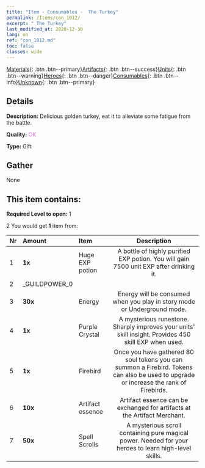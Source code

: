 ```yaml
---
title: "Item - Consumables -  The Turkey"
permalink: /Items/con_1012/
excerpt: " The Turkey"
last_modified_at: 2020-12-30
lang: en
ref: "con_1012.md"
toc: false
classes: wide
---
```

 [Materials](/Items/){: .btn .btn--primary}[Artifacts](/Items/Artifacts/){: .btn .btn--success}[Units](/Items/Units/){: .btn .btn--warning}[Heroes](/Items/Heroes/){: .btn .btn--danger}[Consumables](/Items/Consumables/){: .btn .btn--info}[Unknown](/Items/Unknown/){: .btn .btn--primary}

## Details
 **Description:** Delicious golden turkey, eat it to alleviate some fatigue from the battle.

 **Quality:** <span style="color: #DA70D6">OK</span>

 **Type:** Gift

## Gather

  None

## This item contains:

 **Required Level to open:** 1

 2 You would get **1** item  from:

  | Nr | Amount |     Item    | Description |
  |:---|:-------|:------------|:-----------:|
  | 1 |  **1x** | Huge EXP potion | A bottle of highly purified EXP potion. You will gain 7500 unit EXP after drinking it.  | 
  | 2 | _GUILDPOWER_0 | 
  | 3 |  **30x** | Energy | Energy will be consumed when you play in story mode or Underground mode.  | 
  | 4 |  **1x** | Purple Crystal | A mysterious runestone. Sharply improves your units' skill insight. Provides 450 skill EXP when used.  | 
  | 5 |  **1x** | Firebird | Once you have gathered 80 soul tokens you can summon a Firebird. Tokens can also be used to upgrade or increase the rank of Firebirds.  | 
  | 6 |  **10x** | Artifact essence | Artifact essence can be exchanged for artifacts at the Artifact Merchant.  | 
  | 7 |  **50x** | Spell Scrolls | A mysterious scroll containing pure magical power. Needed for your heroes to learn high-level skills.  | 
